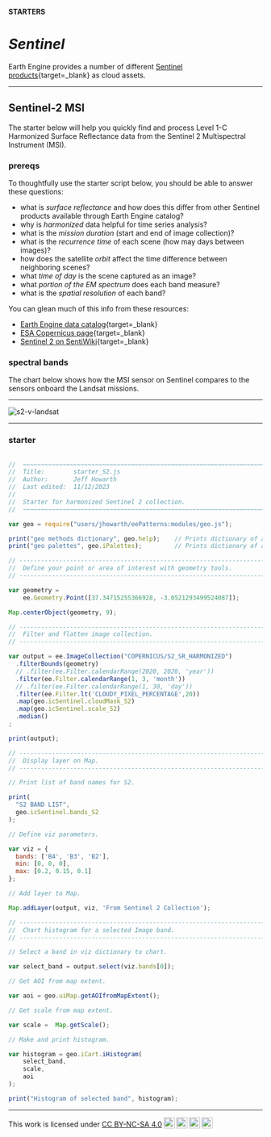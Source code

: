 __STARTERS__  

# __*Sentinel*__

Earth Engine provides a number of different [Sentinel products][ee-sentinel]{target=_blank} as cloud assets.


[ee-sentinel]: https://developers.google.com/earth-engine/datasets/catalog/sentinel  


---  

## __Sentinel-2 MSI__    

The starter below will help you quickly find and process Level 1-C Harmonized Surface Reflectance data from the Sentinel 2 Multispectral Instrument (MSI). 

### __prereqs__  

To thoughtfully use the starter script below, you should be able to answer these questions:

* what is _surface reflectance_ and how does this differ from other Sentinel products available through Earth Engine catalog?
* why is _harmonized_ data helpful for time series analysis?  
* what is the _mission duration_ (start and end of image collection)?
* what is the _recurrence time_ of each scene (how may days between images)?
* how does the satellite _orbit_ affect the time difference between neighboring scenes?
* what _time of day_ is the scene captured as an image?
* what _portion of the EM spectrum_ does each band measure?
* what is the _spatial resolution_ of each band?

You can glean much of this info from these resources:  

* [Earth Engine data catalog](https://developers.google.com/earth-engine/datasets/catalog/COPERNICUS_S2_SR_HARMONIZED){target=_blank}   
* [ESA Copernicus page](https://www.esa.int/Applications/Observing_the_Earth/Copernicus/Sentinel-2){target=_blank} 
* [Sentinel 2 on SentiWiki](https://sentiwiki.copernicus.eu/web/sentinel-2){target=_blank}    


### __spectral bands__  

The chart below shows how the MSI sensor on Sentinel compares to the sensors onboard the Landsat missions.  

---  

![s2-v-landsat](https://landsat.gsfc.nasa.gov/wp-content/uploads/2015/06/Landsat.v.Sentinel-2.png)

---  

### __starter__  

```js
  
//  ~~~~~~~~~~~~~~~~~~~~~~~~~~~~~~~~~~~~~~~~~~~~~~~~~~~~~~~~~~~~~~~~~~~~~~~
//  Title:        starter_S2.js
//  Author:       Jeff Howarth
//  Last edited:  11/12/2023
//
//  Starter for harmonized Sentinel 2 collection. 
//  ~~~~~~~~~~~~~~~~~~~~~~~~~~~~~~~~~~~~~~~~~~~~~~~~~~~~~~~~~~~~~~~~~~~~~~~

var geo = require("users/jhowarth/eePatterns:modules/geo.js");

print("geo methods dictionary", geo.help);    // Prints dictionary of all tools in module.  
print("geo palettes", geo.iPalettes);         // Prints dictionary of all palettes in module. 

// ----------------------------------------------------------------------
//  Define your point or area of interest with geometry tools. 
// ----------------------------------------------------------------------

var geometry = 
    ee.Geometry.Point([37.34715255366928, -3.0521293499524087]);

Map.centerObject(geometry, 9);

// ----------------------------------------------------------------------
//  Filter and flatten image collection.
// ----------------------------------------------------------------------

var output = ee.ImageCollection("COPERNICUS/S2_SR_HARMONIZED")
  .filterBounds(geometry)
  // .filter(ee.Filter.calendarRange(2020, 2020, 'year'))
  .filter(ee.Filter.calendarRange(1, 3, 'month')) 
  // .filter(ee.Filter.calendarRange(1, 30, 'day')) 
  .filter(ee.Filter.lt('CLOUDY_PIXEL_PERCENTAGE',20))
  .map(geo.icSentinel.cloudMask_S2)
  .map(geo.icSentinel.scale_S2)
  .median()
;

print(output);

// ----------------------------------------------------------------------
//  Display layer on Map. 
// ----------------------------------------------------------------------

// Print list of band names for S2.

print(
  "S2 BAND LIST",
  geo.icSentinel.bands_S2
);

// Define viz parameters. 

var viz = {
  bands: ['B4', 'B3', 'B2'],
  min: [0, 0, 0],
  max: [0.2, 0.15, 0.1]
};

// Add layer to Map. 

Map.addLayer(output, viz, 'From Sentinel 2 Collection');

// ------------------------------------------------------------------------
//  Chart histogram for a selected Image band.  
// ------------------------------------------------------------------------

// Select a band in viz dictionary to chart. 

var select_band = output.select(viz.bands[0]);

// Get AOI from map extent.

var aoi = geo.uiMap.getAOIfromMapExtent();

// Get scale from map extent.

var scale =  Map.getScale();

// Make and print histogram.

var histogram = geo.iCart.iHistogram(
    select_band, 
    scale,
    aoi                 
);

print("Histogram of selected band", histogram);

```

---

<p xmlns:cc="http://creativecommons.org/ns#" >This work is licensed under <a href="https://creativecommons.org/licenses/by-nc-sa/4.0/?ref=chooser-v1" target="_blank" rel="license noopener noreferrer" style="display:inline-block;">CC BY-NC-SA 4.0<img style="height:22px!important;margin-left:3px;vertical-align:text-bottom;" src="https://mirrors.creativecommons.org/presskit/icons/cc.svg?ref=chooser-v1" alt=""><img style="height:22px!important;margin-left:3px;vertical-align:text-bottom;" src="https://mirrors.creativecommons.org/presskit/icons/by.svg?ref=chooser-v1" alt=""><img style="height:22px!important;margin-left:3px;vertical-align:text-bottom;" src="https://mirrors.creativecommons.org/presskit/icons/nc.svg?ref=chooser-v1" alt=""><img style="height:22px!important;margin-left:3px;vertical-align:text-bottom;" src="https://mirrors.creativecommons.org/presskit/icons/sa.svg?ref=chooser-v1" alt=""></a></p>